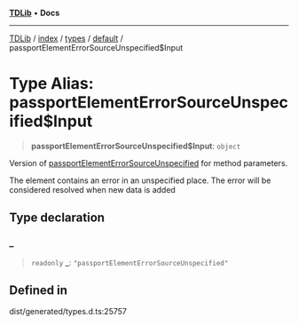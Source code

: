 [**TDLib**](../../../../../../README.md) • **Docs**

***

[TDLib](../../../../../../modules.md) / [index](../../../../../README.md) / [types](../../../README.md) / [default](../README.md) / passportElementErrorSourceUnspecified$Input

# Type Alias: passportElementErrorSourceUnspecified$Input

> **passportElementErrorSourceUnspecified$Input**: `object`

Version of [passportElementErrorSourceUnspecified](passportElementErrorSourceUnspecified.md) for method parameters.

The element contains an error in an unspecified place. The error will be considered resolved when new data is added

## Type declaration

### \_

> `readonly` **\_**: `"passportElementErrorSourceUnspecified"`

## Defined in

dist/generated/types.d.ts:25757
